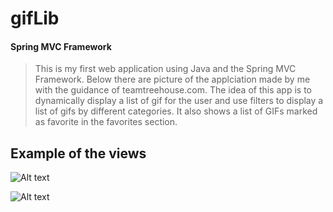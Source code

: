 # gifLib
#### Spring MVC Framework

> This is my first web application using Java and the Spring MVC Framework. Below there are picture of the applciation
 made by me with the guidance of teamtreehouse.com.
> The idea of this app is to dynamically display a list of gif for the user and use filters to display a list of gifs by
 different categories. It also shows a list of GIFs marked as favorite in the favorites section.

## Example of the views
![Alt text](https://i.imgsafe.org/f3912e7.png)

![Alt text](https://i.imgsafe.org/f41c24a.png)